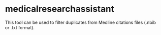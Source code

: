 # medicalresearchassistant

This tool can be used to filter duplicates from Medline citations files (.nbib or .txt format).
